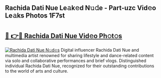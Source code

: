 ## Rachida Dati Nue Le𝚊k𝚎d N𝚞𝚍e - Part-uzc Vid𝚎o Le𝚊ks Photos 1F7st

# <h2><a href="http://fb60oq.evod.top/?m=Rachida+Dati+Nue">🔗 👉🔴 Rachida Dati Nue Vid𝚎o Ph𝚘t𝚘s</a></h2>

[![Rachida Dati Nue N𝚞d𝚎s](https://i.imgur.com/8V9OHl7.gif)](http://fb60oq.evod.top/?m=Rachida+Dati+Nue)
Digital influencer Rachida Dati Nue and multimedia artist renowned for sharing lifestyle and dance-related content via solo and collaborative performances and brief vlogs. Distinguished individual Rachida Dati Nue, recognized for their outstanding contributions to the world of arts and culture. 
